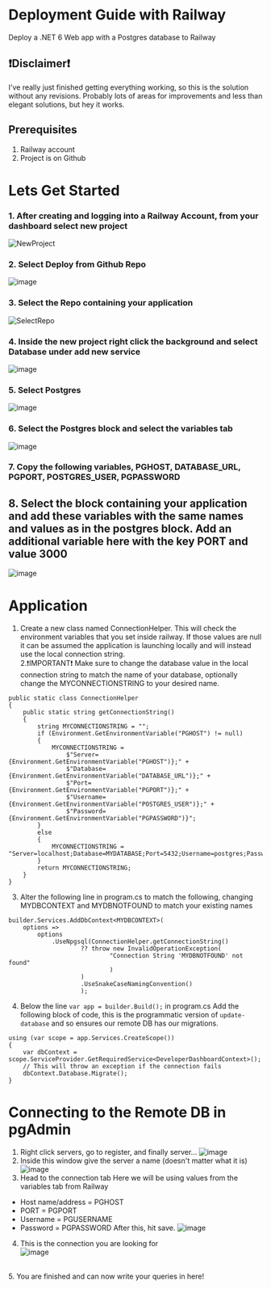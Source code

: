 # Deployment Guide with Railway
Deploy a .NET 6 Web app with a Postgres database to Railway
## ❗Disclaimer❗
I've really just finished getting everything working, so this is the solution without any revisions. Probably lots of areas for improvements and less than elegant solutions, but hey it works.
## Prerequisites
1. Railway account
2. Project is on Github

# Lets Get Started
  ### 1. After creating and logging into a Railway Account, from your dashboard select new project <br>
  ![NewProject](https://github.com/jeremy-kimball/Deployment-Guide/assets/130601077/82295dd3-4b73-423b-8cbc-e3ba6a4553ee)
  ### 2. Select Deploy from Github Repo <br>
  ![image](https://github.com/jeremy-kimball/Deployment-Guide/assets/130601077/cee8fdb1-a48d-481a-8c9a-a7a6639907d9)
  ### 3. Select the Repo containing your application <br>
  ![SelectRepo](https://github.com/jeremy-kimball/Deployment-Guide/assets/130601077/8ef23563-7bb5-431b-b9d2-5f217661ffd3)
  ### 4. Inside the new project right click the background and select Database under add new service <br>
  ![image](https://github.com/jeremy-kimball/Deployment-Guide/assets/130601077/220fd924-764f-4369-a523-af87382e3496)
  ### 5. Select Postgres
  ![image](https://github.com/jeremy-kimball/Deployment-Guide/assets/130601077/5c67883a-d203-476c-8822-0b81eb041445)
### 6. Select the Postgres block and select the variables tab
![image](https://github.com/jeremy-kimball/Deployment-Guide/assets/130601077/9a1ecbf9-4bc8-41fa-9f10-a797933f489c)
### 7. Copy the following variables, PGHOST, DATABASE_URL, PGPORT, POSTGRES_USER, PGPASSWORD
## 8. Select the block containing your application and add these variables with the same names and values as in the postgres block. Add an additional variable here with the key PORT and value 3000
![image](https://github.com/jeremy-kimball/Deployment-Guide/assets/130601077/08d8433c-9df6-44d3-b870-d9cbc940f30b)
# Application
1. Create a new class named ConnectionHelper. This will check the environment variables that you set inside railway. If those values are null it can be assumed the application is launching locally and will instead use the local connection string. <br>
2.❗IMPORTANT❗ Make sure to change the database value in the local connection string to match the name of your database, optionally change the MYCONNECTIONSTRING to your desired name.
```
public static class ConnectionHelper
{
    public static string getConnectionString()
    {
        string MYCONNECTIONSTRING = "";
        if (Environment.GetEnvironmentVariable("PGHOST") != null)
        {
            MYCONNECTIONSTRING = 
                $"Server={Environment.GetEnvironmentVariable("PGHOST")};" +
                $"Database={Environment.GetEnvironmentVariable("DATABASE_URL")};" +
                $"Port={Environment.GetEnvironmentVariable("PGPORT")};" +
                $"Username={Environment.GetEnvironmentVariable("POSTGRES_USER")};" +
                $"Password={Environment.GetEnvironmentVariable("PGPASSWORD")}";
        }
        else
        {
            MYCONNECTIONSTRING = "Server=localhost;Database=MYDATABASE;Port=5432;Username=postgres;Password=password123";
        }
        return MYCONNECTIONSTRING;
    }
}
```
3. Alter the following line in program.cs to match the following, changing MYDBCONTEXT and MYDBNOTFOUND to match your existing names
```
builder.Services.AddDbContext<MYDBCONTEXT>(
    options =>
        options
            .UseNpgsql(ConnectionHelper.getConnectionString()
                    ?? throw new InvalidOperationException(
                            "Connection String 'MYDBNOTFOUND' not found"
                            )
                    )
                    .UseSnakeCaseNamingConvention()
                    );
```
4. Below the line `var app = builder.Build();` in program.cs
Add the following block of code, this is the programmatic version of `update-database` and so ensures our remote DB has our migrations.
```
using (var scope = app.Services.CreateScope())
{
    var dbContext = scope.ServiceProvider.GetRequiredService<DeveloperDashboardContext>();
    // This will throw an exception if the connection fails
    dbContext.Database.Migrate();
}
```
# Connecting to the Remote DB in pgAdmin
1. Right click servers, go to register, and finally server...
![image](https://github.com/jeremy-kimball/Deployment-Guide/assets/130601077/b426cf1d-0a26-4a3d-a7c4-c2284b39328d)
2. Inside this window give the server a name (doesn't matter what it is)
![image](https://github.com/jeremy-kimball/Deployment-Guide/assets/130601077/7768c19c-52fa-49e5-98dd-33098b0b1c4e)
3. Head to the connection tab
Here we will be using values from the variables tab from Railway
- Host name/address = PGHOST
- PORT = PGPORT
- Username = PGUSERNAME
- Password = PGPASSWORD
After this, hit save.
![image](https://github.com/jeremy-kimball/Deployment-Guide/assets/130601077/b6b3abe4-5c52-44cd-8021-e7043458d0c8)
4. This is the connection you are looking for <br>
![image](https://github.com/jeremy-kimball/Deployment-Guide/assets/130601077/ea9be6be-8a44-4825-8e47-05038d978e6e)
<br>
5. You are finished and can now write your queries in here!

